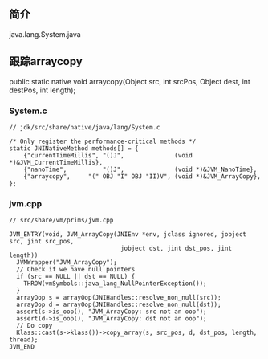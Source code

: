 
## 简介
java.lang.System.java


## 跟踪arraycopy

public static native void arraycopy(Object src,  int  srcPos, Object dest, int destPos, int length);


### System.c



	// jdk/src/share/native/java/lang/System.c

	/* Only register the performance-critical methods */
	static JNINativeMethod methods[] = {
	    {"currentTimeMillis", "()J",              (void *)&JVM_CurrentTimeMillis},
	    {"nanoTime",          "()J",              (void *)&JVM_NanoTime},
	    {"arraycopy",     "(" OBJ "I" OBJ "II)V", (void *)&JVM_ArrayCopy},
	};



### jvm.cpp

	// src/share/vm/prims/jvm.cpp

	JVM_ENTRY(void, JVM_ArrayCopy(JNIEnv *env, jclass ignored, jobject src, jint src_pos,
	                               jobject dst, jint dst_pos, jint length))
	  JVMWrapper("JVM_ArrayCopy");
	  // Check if we have null pointers
	  if (src == NULL || dst == NULL) {
	    THROW(vmSymbols::java_lang_NullPointerException());
	  }
	  arrayOop s = arrayOop(JNIHandles::resolve_non_null(src));
	  arrayOop d = arrayOop(JNIHandles::resolve_non_null(dst));
	  assert(s->is_oop(), "JVM_ArrayCopy: src not an oop");
	  assert(d->is_oop(), "JVM_ArrayCopy: dst not an oop");
	  // Do copy
	  Klass::cast(s->klass())->copy_array(s, src_pos, d, dst_pos, length, thread);
	JVM_END